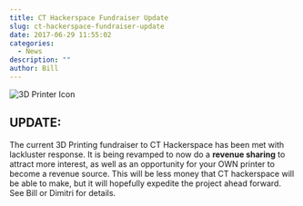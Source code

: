 ```yaml
---
title: CT Hackerspace Fundraiser Update
slug: ct-hackerspace-fundraiser-update
date: 2017-06-29 11:55:02
categories:
  - News
description: ""
author: Bill
---
```



![3D Printer Icon](/uploads/2017/02/Printing-3d-Printer-icon-150x150.png)

## UPDATE:

The current 3D Printing fundraiser to CT Hackerspace has been met with lackluster response. It is being revamped to now do a **revenue sharing** to attract more interest, as well as an opportunity for your OWN printer to become a revenue source. This will be less money that CT hackerspace will be able to make, but it will hopefully expedite the project ahead forward. See Bill or Dimitri for details.
